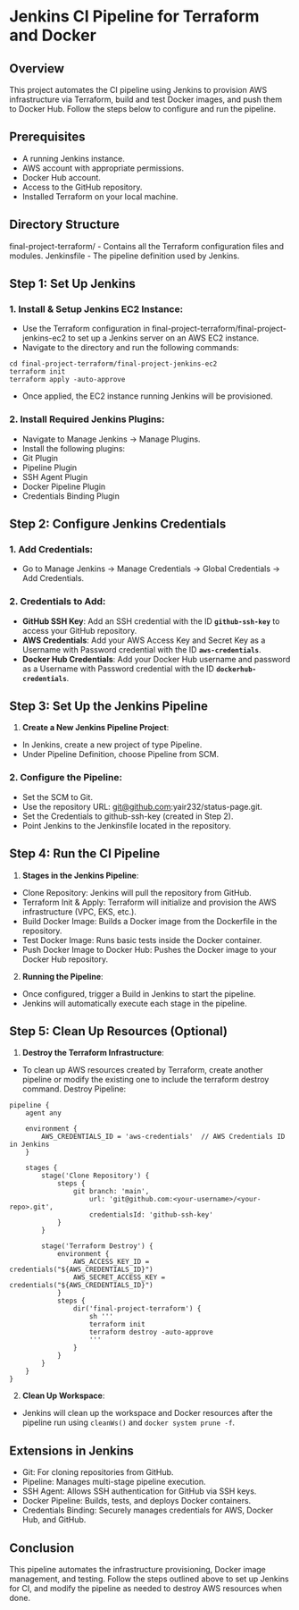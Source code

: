 # Jenkins CI Pipeline for Terraform and Docker
## Overview
This project automates the CI pipeline using Jenkins to provision AWS infrastructure via Terraform, build and test Docker images, and push them to Docker Hub. Follow the steps below to configure and run the pipeline.

## Prerequisites
- A running Jenkins instance.
- AWS account with appropriate permissions.
- Docker Hub account.
- Access to the GitHub repository.
- Installed Terraform on your local machine.

## Directory Structure
final-project-terraform/ - Contains all the Terraform configuration files and modules.
Jenkinsfile - The pipeline definition used by Jenkins.

## Step 1: Set Up Jenkins
### 1. Install & Setup Jenkins EC2 Instance:

- Use the Terraform configuration in final-project-terraform/final-project-jenkins-ec2 to set up a Jenkins server on an AWS EC2 instance.
- Navigate to the directory and run the following commands:
```
cd final-project-terraform/final-project-jenkins-ec2
terraform init
terraform apply -auto-approve
```
- Once applied, the EC2 instance running Jenkins will be provisioned.
### 2. Install Required Jenkins Plugins:

- Navigate to Manage Jenkins → Manage Plugins.
- Install the following plugins:
- Git Plugin
- Pipeline Plugin
- SSH Agent Plugin
- Docker Pipeline Plugin
- Credentials Binding Plugin
## Step 2: Configure Jenkins Credentials
### 1. Add Credentials:
- Go to Manage Jenkins → Manage Credentials → Global Credentials → Add Credentials.
### 2. Credentials to Add:
- **GitHub SSH Key**: Add an SSH credential with the ID **`github-ssh-key`** to access your GitHub repository.
- **AWS Credentials**: Add your AWS Access Key and Secret Key as a Username with Password credential with the ID **`aws-credentials`**.
- **Docker Hub Credentials**: Add your Docker Hub username and password as a Username with Password credential with the ID **`dockerhub-credentials`**.
## Step 3: Set Up the Jenkins Pipeline
1. **Create a New Jenkins Pipeline Project**:
- In Jenkins, create a new project of type Pipeline.
- Under Pipeline Definition, choose Pipeline from SCM.
### 2. Configure the Pipeline:
- Set the SCM to Git.
- Use the repository URL: git@github.com:yair232/status-page.git.
- Set the Credentials to github-ssh-key (created in Step 2).
- Point Jenkins to the Jenkinsfile located in the repository.
## Step 4: Run the CI Pipeline
1. **Stages in the Jenkins Pipeline**:

- Clone Repository: Jenkins will pull the repository from GitHub.
- Terraform Init & Apply: Terraform will initialize and provision the AWS infrastructure (VPC, EKS, etc.).
- Build Docker Image: Builds a Docker image from the Dockerfile in the repository.
- Test Docker Image: Runs basic tests inside the Docker container.
- Push Docker Image to Docker Hub: Pushes the Docker image to your Docker Hub repository.
2. **Running the Pipeline**:

- Once configured, trigger a Build in Jenkins to start the pipeline.
- Jenkins will automatically execute each stage in the pipeline.
## Step 5: Clean Up Resources (Optional)
1. **Destroy the Terraform Infrastructure**:

- To clean up AWS resources created by Terraform, create another pipeline or modify the existing one to include the terraform destroy command.
Destroy Pipeline:

```
pipeline {
    agent any

    environment {
        AWS_CREDENTIALS_ID = 'aws-credentials'  // AWS Credentials ID in Jenkins
    }

    stages {
        stage('Clone Repository') {
            steps {
                git branch: 'main',
                    url: 'git@github.com:<your-username>/<your-repo>.git',
                    credentialsId: 'github-ssh-key'
            }
        }

        stage('Terraform Destroy') {
            environment {
                AWS_ACCESS_KEY_ID = credentials("${AWS_CREDENTIALS_ID}")
                AWS_SECRET_ACCESS_KEY = credentials("${AWS_CREDENTIALS_ID}")
            }
            steps {
                dir('final-project-terraform') {
                    sh '''
                    terraform init
                    terraform destroy -auto-approve
                    '''
                }
            }
        }
    }
}
```
2. **Clean Up Workspace**:

- Jenkins will clean up the workspace and Docker resources after the pipeline run using `cleanWs()` and `docker system prune -f`.
## Extensions in Jenkins
- Git: For cloning repositories from GitHub.
- Pipeline: Manages multi-stage pipeline execution.
- SSH Agent: Allows SSH authentication for GitHub via SSH keys.
- Docker Pipeline: Builds, tests, and deploys Docker containers.
- Credentials Binding: Securely manages credentials for AWS, Docker Hub, and GitHub.
## Conclusion
This pipeline automates the infrastructure provisioning, Docker image management, and testing. Follow the steps outlined above to set up Jenkins for CI, and modify the pipeline as needed to destroy AWS resources when done.
